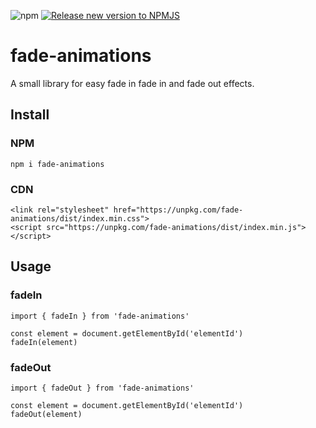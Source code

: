 ![npm](https://img.shields.io/npm/v/fade-animations)
[![Release new version to NPMJS](https://github.com/kylescudder/fade-animations/actions/workflows/publish.yml/badge.svg)](https://github.com/kylescudder/fade-animations/actions/workflows/publish.yml)

# fade-animations
A small library for easy fade in fade in and fade out effects.

## Install
### NPM
`npm i fade-animations`
### CDN

```
<link rel="stylesheet" href="https://unpkg.com/fade-animations/dist/index.min.css">
<script src="https://unpkg.com/fade-animations/dist/index.min.js"></script>
```

## Usage
### fadeIn
```
import { fadeIn } from 'fade-animations'

const element = document.getElementById('elementId')
fadeIn(element)
```
### fadeOut
```
import { fadeOut } from 'fade-animations'

const element = document.getElementById('elementId')
fadeOut(element)
```

